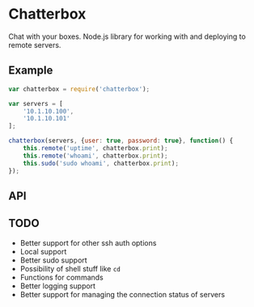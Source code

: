 # Chatterbox

Chat with your boxes.  Node.js library for working with and deploying to remote servers.

## Example

```javascript
var chatterbox = require('chatterbox');

var servers = [
    '10.1.10.100',
    '10.1.10.101'
];

chatterbox(servers, {user: true, password: true}, function() {
    this.remote('uptime', chatterbox.print);
    this.remote('whoami', chatterbox.print);
    this.sudo('sudo whoami', chatterbox.print);
});
```

## API

## TODO

 - Better support for other ssh auth options
 - Local support
 - Better sudo support
 - Possibility of shell stuff like `cd`
 - Functions for commands
 - Better logging support
 - Better support for managing the connection status of servers
